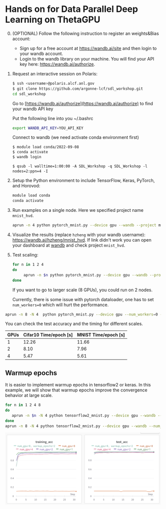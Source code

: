 # Hands on for Data Parallel Deep Learning on ThetaGPU

0. (OPTIONAL) Follow the following instruction to register an weights&Bias account:
   - Sign up for a free account at https://wandb.ai/site and then login to your wandb account.
   - Login to the wandb library on your machine. You will find your API key here: https://wandb.ai/authorize. 

1. Request an interactive session on Polaris:
      ```bash
      $ ssh <username>@polaris.alcf.anl.gov
      $ git clone https://github.com/argonne-lcf/sdl_workshop.git
      cd sdl_workshop
      ```
      Go to 
      [https://wandb.ai/authorize](https://wandb.ai/authorize) to find your wandb API key
   
      Put the following line into you ~/.bashrc 
      ```bash 
      export WANDB_API_KEY=YOU_API_KEY
      ```
      Connect to wandb (we need activate conda environment first)
      ```
      $ module load conda/2022-09-08
      $ conda activate
      $ wandb login
      ```
   
      ```
      $ qsub -l walltime=1:00:00 -A SDL_Workshop -q SDL_Workshop -l nodes=2:ppn=4 -I 
      ```

2. Setup the Python environment to include TensorFlow, Keras, PyTorch, and Horovod:
   ```bash
   module load conda
   conda activate
   ```
3. Run examples on a single node. Here we specified project name `mnist_hvd`.
      ```bash
      aprun -n 4 python pytorch_mnist.py --device gpu --wandb --project mnist_hvd
      ```
4. Visualize the results (replace ```hzheng``` with your wandb username): 
   https://wandb.ai/hzheng/mnist_hvd. If link didn't work you can open your dashboard at [wandb](https://wandb.ai/home) and check project `mnist_hvd`.

5. Test scaling:
   ```bash
   for n in 1 2 4
   do
     	aprun -n $n python pytorch_mnist.py --device gpu --wandb --project mnist_hvd >& pytorch_mnist.out.$n
   done
   ```
   If you want to go to larger scale (8 GPUs), you could run on 2 nodes. 

   Currently, there is some issue with pytorch dataloader, one has to set ```num_workers=0``` which will hurt the performance.
  ```bash
  aprun -n 8 -N 4  python pytorch_mnist.py --device gpu --num_workers=0 --wandb --project mnist_hvd >& pytorch_mnist.out.8
  ```

   You can check the test accuracy and the timing for different scales.


| GPUs | Cifar10 Time/epoch [s] | MNIST Time/epoch [s] |
| ---- | ---------------------- | -------------------- |
|    1 |            12.26        |         11.66        |
|    2 |            8.10        |         7.96         |
|    4 |            5.47        |         5.61         |


## Warmup epochs
It is easier to implement warmup epochs in tensorflow2 or keras. In this example, we will show that warmup epochs improve the convergence behavior at large scale.

   ```bash
   for n in 1 2 4 8 
   do
      aprun -n $n -N 4 python tensorflow2_mnist.py --device gpu --wandb --project warmup_epoch
   done
   aprun -n 8 -N 4 python tensorflow2_mnist.py --device gpu --wandb --num_warmup_epochs 2 --project warmup_epoch 
   ```
![mninst_scaling](./images/mnist_scaling.png)
